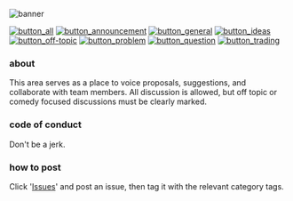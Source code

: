 
![banner](https://user-images.githubusercontent.com/34389545/34465365-9a564704-ee6e-11e7-8487-c6e0331bd247.gif)

[![button_all](https://user-images.githubusercontent.com/34389545/34465333-610a563a-ee6d-11e7-940e-8e4cc49ebb5e.gif)](https://github.com/turtlecoin/meta/issues) [![button_announcement](https://user-images.githubusercontent.com/34389545/34465297-d39940e6-ee6b-11e7-8cd8-5732607b4723.gif)](https://github.com/turtlecoin/meta/labels/ANNOUNCEMENT)
[![button_general](https://user-images.githubusercontent.com/34389545/34465298-d3adbb48-ee6b-11e7-9bf1-77fd8a7ef62c.gif)](https://github.com/turtlecoin/meta/labels/GENERAL)
[![button_ideas](https://user-images.githubusercontent.com/34389545/34465299-d3c07b52-ee6b-11e7-8885-1db461ed141d.gif)](https://github.com/turtlecoin/meta/labels/IDEAS)
[![button_off-topic](https://user-images.githubusercontent.com/34389545/34465300-d3d58c0e-ee6b-11e7-8218-a7630818b5b9.gif)](https://github.com/turtlecoin/meta/labels/OFF_TOPIC)
[![button_problem](https://user-images.githubusercontent.com/34389545/34465301-d3ee20d4-ee6b-11e7-9887-eb2bcdedfb11.gif)](https://github.com/turtlecoin/meta/labels/PROBLEM)
[![button_question](https://user-images.githubusercontent.com/34389545/34465302-d4031426-ee6b-11e7-8e2f-fb57352109b0.gif)](https://github.com/turtlecoin/meta/labels/QUESTION)
[![button_trading](https://user-images.githubusercontent.com/34389545/34465303-d41917d0-ee6b-11e7-83aa-b6b913fb2ffc.gif)](https://github.com/turtlecoin/meta/labels/TRADING)






### about

This area serves as a place to voice proposals, suggestions, and collaborate with team members. All discussion is allowed, but off topic or comedy focused discussions must be clearly marked. 

### code of conduct

Don't be a jerk. 

### how to post

Click '[Issues](https://github.com/turtlecoin/meta/issues)' and post an issue, then tag it with the relevant category tags.
